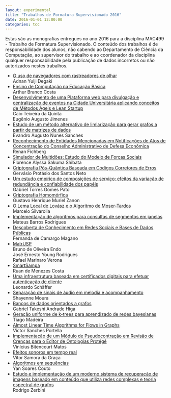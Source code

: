 ```yaml
---
layout: experimental
title: "Trabalhos de Formatura Supervisionado 2016"
date: 2016-01-01 12:00:00
categories: tcc
---
```

 Estas são as monografias entregues no ano 2016 para a disciplina MAC499 - Trabalho de Formatura Supervisionado. O conteúdo dos trabalhos é de responsabilidade dos alunos, não cabendo ao Departamento de Ciência da Computação, ao supervisor do trabalho e ao coordenador da disciplina qualquer responsabilidade pela publicação de dados incorretos ou não autorizados nestes trabalhos. 

<ul class="tccs collection">
<li class="collection-item"><a href="http://bcc.ime.usp.br/tccs/2016/adnan/">O uso de navegadores com rastreadores de olhar</a><br>Adnan Yulji Degaki</li>
<li class="collection-item"><a href="http://bcc.ime.usp.br/tccs/2016/arthbr/">Ensino de Computação na Educação Básica</a><br>Arthur Branco Costa</li>
<li class="collection-item"><a href="http://bcc.ime.usp.br/tccs/2016/caioquinta/">Desenvolvimento de uma Plataforma web para divulgação e centralização de eventos na Cidade Universitária aplicando conceitos de Métodos Ágeis e Lean Startup</a>
<br>Caio Teixeira da Quinta
<br>Eugênio Augusto Jimenes
</li>
<li class="collection-item"><a href="http://bcc.ime.usp.br/tccs/2016/evnsan/">Estudo de um método alternativo de limiarização para gerar grafos a partir de matrizes de dados</a><br>Evandro Augusto Nunes Sanches</li>
<li class="collection-item"><a href="http://bcc.ime.usp.br/tccs/2016/fichberg/">Reconhecimento de Entidades Mencionadas em Notificações de Atos de Concentração do Conselho Administrativo de Defesa Econômica</a><br>Renan Fichberg</li>
<li class="collection-item"><a href="http://bcc.ime.usp.br/tccs/2016/florence/">Simulador de Multidões: Estudo do Modelo de Forças Sociais</a><br>Florence Alyssa Sakuma Shibata</li>
<li class="collection-item"><a href="http://bcc.ime.usp.br/tccs/2016/gervasio/">Criptografia Pós-Quântica Baseada em Códigos Corretores de Erros</a><br>Gervásio Protásio dos Santos Neto</li>
<li class="collection-item"><a href="http://bcc.ime.usp.br/tccs/2016/gpato/">Um estudo empírico de composições de serviço: efeitos da variação de redundância e confiabilidade dos papéis</a><br>Gabriel Torres Gomes Pato</li>
<li class="collection-item"><a href="http://bcc.ime.usp.br/tccs/2016/gustavozanon/">Criptografia Homomórfica</a><br>Gustavo Henrique Muriel Zanon</li>
<li class="collection-item"><a href="http://bcc.ime.usp.br/tccs/2016/marceloyis/">O Lema Local de Lovász e o Algoritmo de Moser-Tardos</a><br>Marcelo Silvarolla</li>
<li class="collection-item"><a href="http://bcc.ime.usp.br/tccs/2016/mlord/">Implementação de algoritmos para consultas de segmentos em janelas</a><br>Mateus Barros Rodrigues</li>
<li class="collection-item"><a href="http://bcc.ime.usp.br/tccs/2016/nanda/">Descoberta de Conhecimento em Redes Sociais e Bases de Dados Públicas</a><br>Fernanda de Camargo Magano</li>
<li class="collection-item"><a href="http://bcc.ime.usp.br/tccs/2016/raverona/">MatrUSP</a>
<br>Bruno de Oliveira Endo
<br>José Ernesto Young Rodrigues
<br>Rafael Marinaro Verona
</li>
<li class="collection-item"><a href="http://bcc.ime.usp.br/tccs/2016/ruan/">SmartSampa</a><br>Ruan de Menezes Costa</li>
<li class="collection-item"><a href="http://bcc.ime.usp.br/tccs/2016/schaffer/">Uma infraestrutura baseada em certificados digitais para efetuar autenticação de cliente</a><br>Leonardo Schäffer</li>
<li class="collection-item"><a href="http://bcc.ime.usp.br/tccs/2016/shayenne/">Separação de sinais de áudio em melodia e acompanhamento</a><br>Shayenne Moura</li>
<li class="collection-item"><a href="http://bcc.ime.usp.br/tccs/2016/taksqth/">Bancos de dados orientados a grafos</a><br>Gabriel Takeshi Andrade Higa</li>
<li class="collection-item"><a href="http://bcc.ime.usp.br/tccs/2016/tmadeira/">Geração uniforme de k-trees para aprendizado de redes bayesianas</a><br>Tiago Madeira</li>
<li class="collection-item"><a href="http://bcc.ime.usp.br/tccs/2016/victorvsp/">Almost Linear Time Algorithms for Flows in Graphs</a><br>Victor Sanches Portella</li>
<li class="collection-item"><a href="http://bcc.ime.usp.br/tccs/2016/viniciusbm/">Implementação de um Módulo de Pseudocontração em Revisão de Crenças para o Editor de Ontologias Protégé</a><br>Vinícius Bitencourt Matos</li>
<li class="collection-item"><a href="http://bcc.ime.usp.br/tccs/2016/vitorsamora/">Efeitos sonoros em tempo real</a><br>Vitor Samora da Graça</li>
<li class="collection-item"><a href="http://bcc.ime.usp.br/tccs/2016/yancouto/">Algoritmos em sequências</a><br>Yan Soares Couto</li>
<li class="collection-item"><a href="http://bcc.ime.usp.br/tccs/2016/zerbini/">Estudo e implementação de um moderno sistema de recuperação de imagens baseado em conteúdo que utiliza redes complexas e teoria espectral de grafos</a><br>Rodrigo Zerbini</li>
</ul>
